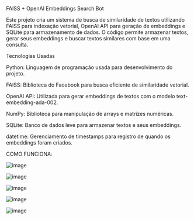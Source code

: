 FAISS + OpenAI Embeddings Search Bot

Este projeto cria um sistema de busca de similaridade de textos utilizando FAISS para indexação vetorial, OpenAI API para geração de embeddings e SQLite para armazenamento de dados. O código permite armazenar textos, gerar seus embeddings e buscar textos similares com base em uma consulta.

Tecnologias Usadas

Python: Linguagem de programação usada para desenvolvimento do projeto.

FAISS: Biblioteca do Facebook para busca eficiente de similaridade vetorial.

OpenAI API: Utilizada para gerar embeddings de textos com o modelo text-embedding-ada-002.

NumPy: Biblioteca para manipulação de arrays e matrizes numéricas.

SQLite: Banco de dados leve para armazenar textos e seus embeddings.

datetime: Gerenciamento de timestamps para registro de quando os embeddings foram criados.

COMO FUNCIONA:

![image](https://github.com/user-attachments/assets/7d45a0c0-d165-48bf-84b6-fc2eceb8750f)

![image](https://github.com/user-attachments/assets/d3fa17f7-d715-4459-b4b7-af319ed98954)

![image](https://github.com/user-attachments/assets/1014e17c-42ed-4ff7-a751-bbb2d8ce1060)

![image](https://github.com/user-attachments/assets/0943173e-d28b-4aac-8983-ce690a83ba67)

![image](https://github.com/user-attachments/assets/0c3b6245-a761-4bcb-97a8-98e3590c602c)


    



